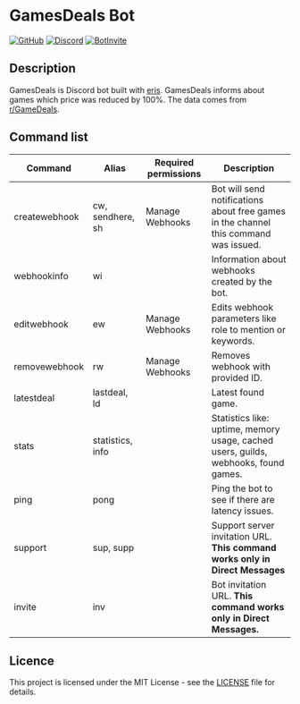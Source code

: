 # GamesDeals Bot

[![GitHub](https://img.shields.io/github/license/mikolajkalwa/GamesDealsBot?style=for-the-badge)](LICENSE)
[![Discord](https://img.shields.io/discord/731855809818132480?style=for-the-badge)](https://discord.gg/ZkjqCmM)
[![BotInvite](https://img.shields.io/badge/Discord-Add%20bot%20to%20your%20server!-blue?style=for-the-badge)](https://discordapp.com/oauth2/authorize?client_id=396466836331429889&scope=bot&permissions=536890368)


## Description

GamesDeals is Discord bot built with [eris](https://github.com/abalabahaha/eris). GamesDeals informs about games which price was reduced by 100%. The data comes from [r/GameDeals](https://www.reddit.com/r/GameDeals).

## Command list 

| Command       | Alias            | Required permissions | Description                                                                          |
| ------------- | ---------------- | -------------------- | ------------------------------------------------------------------------------------ |
| createwebhook | cw, sendhere, sh | Manage Webhooks      | Bot will send notifications about free games in the channel this command was issued. |
| webhookinfo   | wi               |                      | Information about webhooks created by the bot.                                       |
| editwebhook   | ew               | Manage Webhooks      | Edits webhook parameters like role to mention or keywords.                           |
| removewebhook | rw               | Manage Webhooks      | Removes webhook with provided ID.                                                    |
| latestdeal    | lastdeal, ld     |                      | Latest found game.                                                                   |
| stats         | statistics, info |                      | Statistics like: uptime, memory usage, cached users, guilds, webhooks, found games.  |
| ping          | pong             |                      | Ping the bot to see if there are latency issues.                                     |
| support       | sup, supp        |                      | Support server invitation URL. **This command works only in Direct Messages**        |
| invite        | inv              |                      | Bot invitation URL. **This command works only in Direct Messages.**                  |

## Licence 

This project is licensed under the MIT License - see the [LICENSE](LICENSE) file for details.